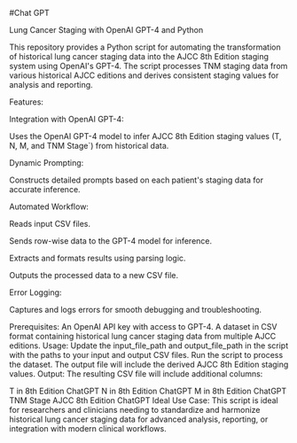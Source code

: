 





#Chat GPT

Lung Cancer Staging with OpenAI GPT-4 and Python


This repository provides a Python script for automating the transformation of historical lung cancer staging data into the AJCC 8th Edition staging system using OpenAI's GPT-4. The script processes TNM staging data from various historical AJCC editions and derives consistent staging values for analysis and reporting.

Features:


Integration with OpenAI GPT-4:


Uses the OpenAI GPT-4 model to infer AJCC 8th Edition staging values (T, N, M, and TNM Stage`) from historical data.


Dynamic Prompting:


Constructs detailed prompts based on each patient's staging data for accurate inference.


Automated Workflow:


Reads input CSV files.


Sends row-wise data to the GPT-4 model for inference.


Extracts and formats results using parsing logic.


Outputs the processed data to a new CSV file.


Error Logging:


Captures and logs errors for smooth debugging and troubleshooting.


Prerequisites:
An OpenAI API key with access to GPT-4.
A dataset in CSV format containing historical lung cancer staging data from multiple AJCC editions.
Usage:
Update the input_file_path and output_file_path in the script with the paths to your input and output CSV files.
Run the script to process the dataset.
The output file will include the derived AJCC 8th Edition staging values.
Output:
The resulting CSV file will include additional columns:

T in 8th Edition ChatGPT
N in 8th Edition ChatGPT
M in 8th Edition ChatGPT
TNM Stage AJCC 8th Edition ChatGPT
Ideal Use Case:
This script is ideal for researchers and clinicians needing to standardize and harmonize historical lung cancer staging data for advanced analysis, reporting, or integration with modern clinical workflows.
